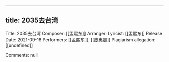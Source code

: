 
---
title: 2035去台湾
---
Title: 2035去台湾
Composer: [[孟熙东]]
Arranger: 
Lyricist: [[孟熙东]]
Release Date: 2021-09-18
Performers: [[孟熙东]], [[庞惠晨]]
Plagiarism allegation:
[[undefined]]

Comments:
null
